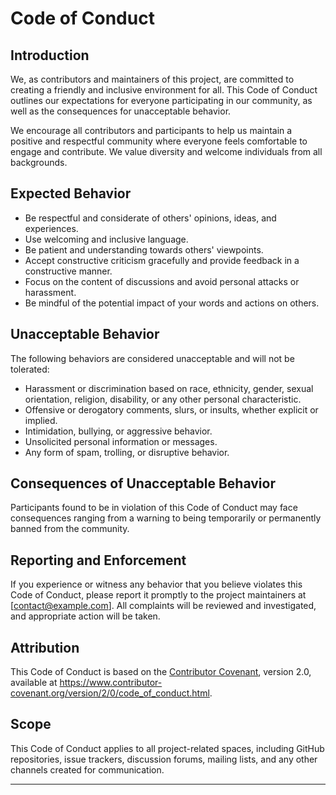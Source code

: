 # Code of Conduct

## Introduction

We, as contributors and maintainers of this project, are committed to creating a friendly and inclusive environment for all. This Code of Conduct outlines our expectations for everyone participating in our community, as well as the consequences for unacceptable behavior.

We encourage all contributors and participants to help us maintain a positive and respectful community where everyone feels comfortable to engage and contribute. We value diversity and welcome individuals from all backgrounds.

## Expected Behavior

- Be respectful and considerate of others' opinions, ideas, and experiences.
- Use welcoming and inclusive language.
- Be patient and understanding towards others' viewpoints.
- Accept constructive criticism gracefully and provide feedback in a constructive manner.
- Focus on the content of discussions and avoid personal attacks or harassment.
- Be mindful of the potential impact of your words and actions on others.

## Unacceptable Behavior

The following behaviors are considered unacceptable and will not be tolerated:

- Harassment or discrimination based on race, ethnicity, gender, sexual orientation, religion, disability, or any other personal characteristic.
- Offensive or derogatory comments, slurs, or insults, whether explicit or implied.
- Intimidation, bullying, or aggressive behavior.
- Unsolicited personal information or messages.
- Any form of spam, trolling, or disruptive behavior.

## Consequences of Unacceptable Behavior

Participants found to be in violation of this Code of Conduct may face consequences ranging from a warning to being temporarily or permanently banned from the community.

## Reporting and Enforcement

<!--Required the mail of either core-maintainer of the repo : Navaneethkrishnan, or others which are specifically setup.-->
If you experience or witness any behavior that you believe violates this Code of Conduct, please report it promptly to the project maintainers at [contact@example.com]. All complaints will be reviewed and investigated, and appropriate action will be taken.

## Attribution

This Code of Conduct is based on the [Contributor Covenant](https://www.contributor-covenant.org/), version 2.0, available at https://www.contributor-covenant.org/version/2/0/code_of_conduct.html.

## Scope

This Code of Conduct applies to all project-related spaces, including GitHub repositories, issue trackers, discussion forums, mailing lists, and any other channels created for communication.

---
